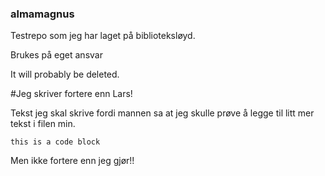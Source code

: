 ### almamagnus
Testrepo som jeg har laget på biblioteksløyd.

Brukes på eget ansvar

It will probably be deleted.

#Jeg skriver fortere enn Lars!

Tekst jeg skal skrive fordi mannen sa at jeg skulle prøve å legge til litt mer tekst i filen min.

`this is a code block`


Men ikke fortere enn jeg gjør!!
